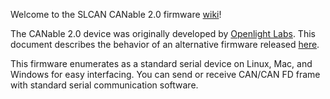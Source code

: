 Welcome to the SLCAN CANable 2.0 firmware [wiki](https://github.com/Nakakiyo092/canable2-fw/wiki)!

The CANable 2.0 device was originally developed by [Openlight Labs](https://openlightlabs.com/).
This document describes the behavior of an alternative firmware released [here](https://github.com/Nakakiyo092/canable2-fw).

This firmware enumerates as a standard serial device on Linux, Mac, and Windows for easy interfacing.
You can send or receive CAN/CAN FD frame with standard serial communication software.
